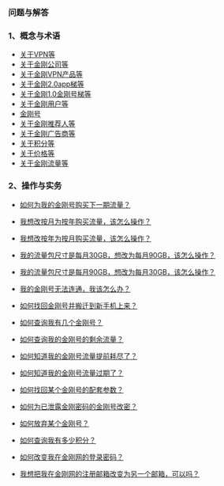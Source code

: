 ### 问题与解答

### 1、概念与术语
- [关于VPN等](https://a2zitpro.github.io/web/列表-关于VPN及相关问题)
- [关于金刚公司等](https://a2zitpro.github.io/web/列表-关于金刚公司及相关问题)
- [关于金刚VPN产品等](https://a2zitpro.github.io/web/列表-关于金刚VPN产品等)
- [关于金刚2.0app梯等](https://a2zitpro.github.io/web/列表-关于金刚2.0app型翻墙梯及相关问题)
- [关于金刚1.0金刚号梯等](https://a2zitpro.github.io/web/列表-关于金刚1.0配置金刚号型翻墙梯及相关问题)
- [关于金刚用户等](https://a2zitpro.github.io/web/列表-金刚用户及相关问题)
- [金刚号](https://a2zitpro.github.io/web/list_kkid)
- [关于金刚推荐人等](https://a2zitpro.github.io/web/列表-金刚推荐人及相关问题)
- [关于金刚广告商等](https://a2zitpro.github.io/web/列表-金刚广告商及相关问题)
- [关于积分等](https://a2zitpro.github.io/web/列表-积分及相关问题)
- [关于价格等](https://a2zitpro.github.io/web/列表-金刚梯价格)
- [关于金刚流量等](https://a2zitpro.github.io/web/列表-流量及相关问题)

### 2、操作与实务
- [如何为我的金刚号购买下一期流量？]()
- [我想改按月为按年购买流量，该怎么操作？]()
- [我想改按年为按月购买流量，该怎么操作？]()
- [我的流量包尺寸是每月30GB，想改为每月90GB，该怎么操作？]()
- [我的流量包尺寸是每月90GB，想改为每月30GB，该怎么操作？]()
- [我的金刚号无法连通，我该怎么办？](https://a2zitpro.github.io/web/)
- [如何找回金刚号并搬迁到新手机上来？](https://a2zitpro.github.io/web/找回参数)
- [如何查询我有几个金刚号？](https://a2zitpro.github.io/web/查询名下金刚号)
- [如何查询我的金刚号的剩余流量？](https://a2zitpro.github.io/web/查询名下金刚号)
- [如何知道我的金刚号流量提前耗尽了？](https://a2zitpro.github.io/web/流量提前耗尽的识别)
- [如何知道我的金刚号流量过期了？](https://a2zitpro.github.io/web/流量过期的识别)
- [如何找回某个金刚号的配套参数？](https://a2zitpro.github.io/web/如何找回配套参数)
- [如何为已泄露金刚密码的金刚号改密？](https://a2zitpro.github.io/web/修改金刚密码)
- [如何放弃某个金刚号？](https://a2zitpro.github.io/web/金刚号注销)

- [如何查询我有多少积分？]()
- [如何改变我在金刚网的登录密码？]()
- [我想把我在金刚网的注册邮箱改变为另一个邮箱，可以吗？]()


